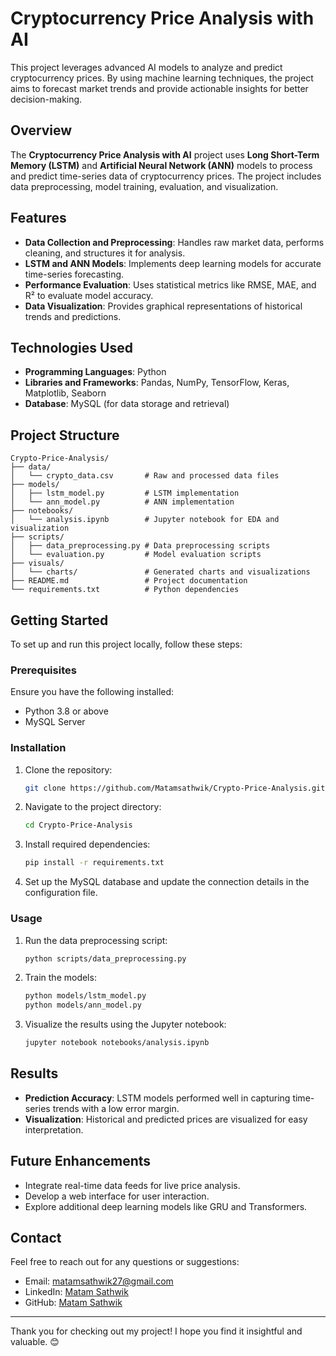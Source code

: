 # Cryptocurrency Price Analysis with AI

This project leverages advanced AI models to analyze and predict cryptocurrency prices. By using machine learning techniques, the project aims to forecast market trends and provide actionable insights for better decision-making.

## Overview
The **Cryptocurrency Price Analysis with AI** project uses **Long Short-Term Memory (LSTM)** and **Artificial Neural Network (ANN)** models to process and predict time-series data of cryptocurrency prices. The project includes data preprocessing, model training, evaluation, and visualization.

## Features
- **Data Collection and Preprocessing**: Handles raw market data, performs cleaning, and structures it for analysis.
- **LSTM and ANN Models**: Implements deep learning models for accurate time-series forecasting.
- **Performance Evaluation**: Uses statistical metrics like RMSE, MAE, and R² to evaluate model accuracy.
- **Data Visualization**: Provides graphical representations of historical trends and predictions.

## Technologies Used
- **Programming Languages**: Python
- **Libraries and Frameworks**: Pandas, NumPy, TensorFlow, Keras, Matplotlib, Seaborn
- **Database**: MySQL (for data storage and retrieval)

## Project Structure
```
Crypto-Price-Analysis/
├── data/
│   └── crypto_data.csv       # Raw and processed data files
├── models/
│   ├── lstm_model.py         # LSTM implementation
│   └── ann_model.py          # ANN implementation
├── notebooks/
│   └── analysis.ipynb        # Jupyter notebook for EDA and visualization
├── scripts/
│   ├── data_preprocessing.py # Data preprocessing scripts
│   └── evaluation.py         # Model evaluation scripts
├── visuals/
│   └── charts/               # Generated charts and visualizations
├── README.md                 # Project documentation
└── requirements.txt          # Python dependencies
```

## Getting Started
To set up and run this project locally, follow these steps:

### Prerequisites
Ensure you have the following installed:
- Python 3.8 or above
- MySQL Server

### Installation
1. Clone the repository:
   ```bash
   git clone https://github.com/Matamsathwik/Crypto-Price-Analysis.git
   ```
2. Navigate to the project directory:
   ```bash
   cd Crypto-Price-Analysis
   ```
3. Install required dependencies:
   ```bash
   pip install -r requirements.txt
   ```
4. Set up the MySQL database and update the connection details in the configuration file.

### Usage
1. Run the data preprocessing script:
   ```bash
   python scripts/data_preprocessing.py
   ```
2. Train the models:
   ```bash
   python models/lstm_model.py
   python models/ann_model.py
   ```
3. Visualize the results using the Jupyter notebook:
   ```bash
   jupyter notebook notebooks/analysis.ipynb
   ```

## Results
- **Prediction Accuracy**: LSTM models performed well in capturing time-series trends with a low error margin.
- **Visualization**: Historical and predicted prices are visualized for easy interpretation.

## Future Enhancements
- Integrate real-time data feeds for live price analysis.
- Develop a web interface for user interaction.
- Explore additional deep learning models like GRU and Transformers.

## Contact
Feel free to reach out for any questions or suggestions:

- Email: [matamsathwik27@gmail.com](mailto:matamsathwik27@gmail.com)
- LinkedIn: [Matam Sathwik](https://linkedin.com/in/your-profile)
- GitHub: [Matam Sathwik](https://github.com/Matamsathwik)

---

Thank you for checking out my project! I hope you find it insightful and valuable. 😊
